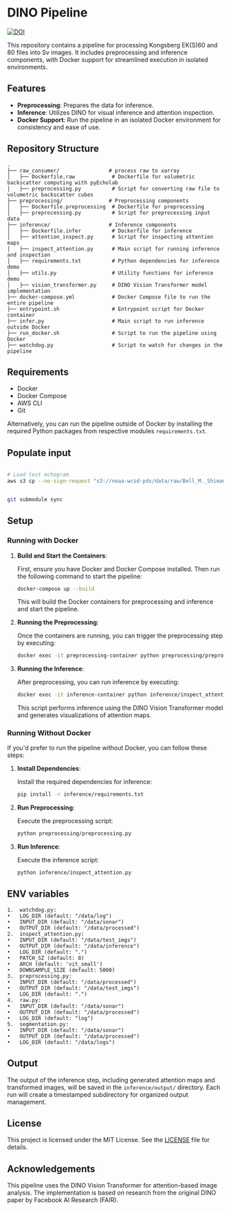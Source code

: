 
# DINO Pipeline
[![DOI](https://zenodo.org/badge/842972791.svg)](https://doi.org/10.5281/zenodo.15126704)

This repository contains a pipeline for processing Kongsberg EK(S)60 and 80 files into Sv images. 
It includes preprocessing and inference components, with Docker support for streamlined execution in isolated environments.

## Features

- **Preprocessing**: Prepares the data for inference.
- **Inference**: Utilizes DINO for visual inference and attention inspection.
- **Docker Support**: Run the pipeline in an isolated Docker environment for consistency and ease of use.

## Repository Structure

```
.
├── raw_consumer/                # process raw to xarray
│   ├── Dockerfile.raw            # Dockerfile for volumetric backscatter computing with pyEcholab
│   ├── preprocessing.py          # Script for converting raw file to volumetric backscatter cubes
├── preprocessing/               # Preprocessing components
│   ├── Dockerfile.preprocessing  # Dockerfile for preprocessing
│   ├── preprocessing.py          # Script for preprocessing input data
├── inference/                   # Inference components
│   ├── Dockerfile.infer          # Dockerfile for inference
│   ├── attention_inspect.py      # Script for inspecting attention maps
│   ├── inspect_attention.py      # Main script for running inference and inspection
│   ├── requirements.txt          # Python dependencies for inference demo
│   ├── utils.py                  # Utility functions for inference demo
│   ├── vision_transformer.py     # DINO Vision Transformer model implementation
├── docker-compose.yml            # Docker Compose file to run the entire pipeline
├── entrypoint.sh                 # Entrypoint script for Docker container
├── infer.py                      # Main script to run inference outside Docker
├── run_docker.sh                 # Script to run the pipeline using Docker
├── watchdog.py                   # Script to watch for changes in the pipeline
```

## Requirements

- Docker
- Docker Compose
- AWS CLI
- Git

Alternatively, you can run the pipeline outside of Docker by installing the required Python packages from respective modules `requirements.txt`.
## Populate input
```bash

# Load test echogram
aws s3 cp --no-sign-request "s3://noaa-wcsd-pds/data/raw/Bell_M._Shimada/SH2306/EK80/Hake-D20230811-T165727.raw" data/input

```
```bash

git submodule sync

```
## Setup

### Running with Docker

1. **Build and Start the Containers**:
   
   First, ensure you have Docker and Docker Compose installed. Then run the following command to start the pipeline:

   ```bash
   docker-compose up --build
   ```

   This will build the Docker containers for preprocessing and inference and start the pipeline.

2. **Running the Preprocessing**:

   Once the containers are running, you can trigger the preprocessing step by executing:

   ```bash
   docker exec -it preprocessing-container python preprocessing/preprocessing.py
   ```

3. **Running the Inference**:

   After preprocessing, you can run inference by executing:

   ```bash
   docker exec -it inference-container python inference/inspect_attention.py
   ```

   This script performs inference using the DINO Vision Transformer model and generates visualizations of attention maps.

### Running Without Docker

If you'd prefer to run the pipeline without Docker, you can follow these steps:

1. **Install Dependencies**:

   Install the required dependencies for inference:

   ```bash
   pip install -r inference/requirements.txt
   ```

2. **Run Preprocessing**:

   Execute the preprocessing script:

   ```bash
   python preprocessing/preprocessing.py
   ```

3. **Run Inference**:

   Execute the inference script:

   ```bash
   python inference/inspect_attention.py
   ```
## ENV variables

	1.	watchdog.py:
	•	LOG_DIR (default: "/data/log")
	•	INPUT_DIR (default: "/data/sonar")
	•	OUTPUT_DIR (default: "/data/processed")
	2.	inspect_attention.py:
	•	INPUT_DIR (default: "/data/test_imgs")
	•	OUTPUT_DIR (default: "/data/inference")
	•	LOG_DIR (default: ".")
	•	PATCH_SZ (default: 8)
	•	ARCH (default: 'vit_small')
	•	DOWNSAMPLE_SIZE (default: 5000)
	3.	preprocessing.py:
	•	INPUT_DIR (default: "/data/processed")
	•	OUTPUT_DIR (default: "/data/test_imgs")
	•	LOG_DIR (default: ".")
	4.	raw.py:
	•	INPUT_DIR (default: "/data/sonar")
	•	OUTPUT_DIR (default: "/data/processed")
	•	LOG_DIR (default: "log")
	5.	segmentation.py:
	•	INPUT_DIR (default: "/data/sonar")
	•	OUTPUT_DIR (default: "/data/processed")
	•	LOG_DIR (default: "/data/logs")

## Output

The output of the inference step, including generated attention maps and transformed images, will be saved in the `inference/output/` directory. Each run will create a timestamped subdirectory for organized output management.

## License

This project is licensed under the MIT License. See the [LICENSE](LICENSE) file for details.

## Acknowledgements

This pipeline uses the DINO Vision Transformer for attention-based image analysis. The implementation is based on research from the original DINO paper by Facebook AI Research (FAIR).
